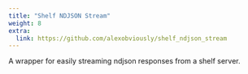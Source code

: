 ```yaml
---
title: "Shelf NDJSON Stream"
weight: 8
extra:
  link: https://github.com/alexobviously/shelf_ndjson_stream
---
```


A wrapper for easily streaming ndjson responses from a shelf server.